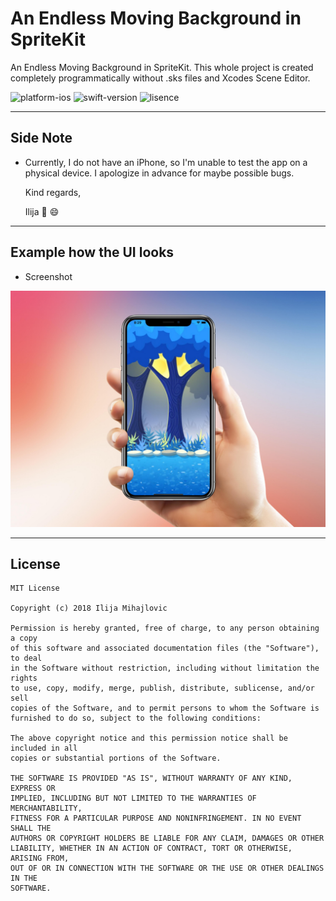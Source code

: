 # An Endless Moving Background in SpriteKit
An Endless Moving Background in SpriteKit. This whole project is created completely programmatically without .sks files and Xcodes Scene Editor.

![platform-ios](https://img.shields.io/badge/platform-ios-LightPurple.svg)
![swift-version](https://img.shields.io/badge/swift-3.2-LightBlue.svg)
![lisence](https://img.shields.io/badge/license-MIT-Lightgrey.svg)

___

## Side Note
* Currently, I do not have an iPhone, so I'm unable to test the app on a physical device. I apologize in advance for maybe possible bugs.

   Kind regards,

   Ilija 🖖 😄
___

## Example how the UI looks

* Screenshot

<img src="Image/Screenshot.jpg" width="800">

___


## License
```
MIT License

Copyright (c) 2018 Ilija Mihajlovic

Permission is hereby granted, free of charge, to any person obtaining a copy
of this software and associated documentation files (the "Software"), to deal
in the Software without restriction, including without limitation the rights
to use, copy, modify, merge, publish, distribute, sublicense, and/or sell
copies of the Software, and to permit persons to whom the Software is
furnished to do so, subject to the following conditions:

The above copyright notice and this permission notice shall be included in all
copies or substantial portions of the Software.

THE SOFTWARE IS PROVIDED "AS IS", WITHOUT WARRANTY OF ANY KIND, EXPRESS OR
IMPLIED, INCLUDING BUT NOT LIMITED TO THE WARRANTIES OF MERCHANTABILITY,
FITNESS FOR A PARTICULAR PURPOSE AND NONINFRINGEMENT. IN NO EVENT SHALL THE
AUTHORS OR COPYRIGHT HOLDERS BE LIABLE FOR ANY CLAIM, DAMAGES OR OTHER
LIABILITY, WHETHER IN AN ACTION OF CONTRACT, TORT OR OTHERWISE, ARISING FROM,
OUT OF OR IN CONNECTION WITH THE SOFTWARE OR THE USE OR OTHER DEALINGS IN THE
SOFTWARE.
```
